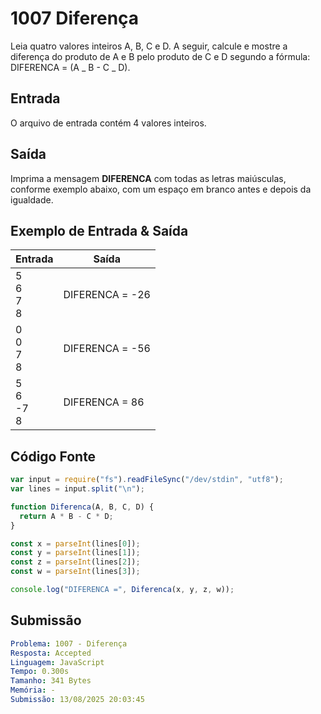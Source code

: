 # 1007 Diferença

Leia quatro valores inteiros A, B, C e D. A seguir, calcule e mostre a diferença do produto de A e B pelo produto de C e D segundo a fórmula: DIFERENCA = (A _ B - C _ D).

## Entrada

O arquivo de entrada contém 4 valores inteiros.

## Saída

Imprima a mensagem **DIFERENCA** com todas as letras maiúsculas, conforme exemplo abaixo, com um espaço em branco antes e depois da igualdade.

## Exemplo de Entrada & Saída

| Entrada                 | Saída           |
| ----------------------- | --------------- |
| 5 <br> 6 <br> 7 <br> 8  | DIFERENCA = -26 |
| 0 <br> 0 <br> 7 <br> 8  | DIFERENCA = -56 |
| 5 <br> 6 <br> -7 <br> 8 | DIFERENCA = 86  |

## Código Fonte

```javascript
var input = require("fs").readFileSync("/dev/stdin", "utf8");
var lines = input.split("\n");

function Diferenca(A, B, C, D) {
  return A * B - C * D;
}

const x = parseInt(lines[0]);
const y = parseInt(lines[1]);
const z = parseInt(lines[2]);
const w = parseInt(lines[3]);

console.log("DIFERENCA =", Diferenca(x, y, z, w));
```

## Submissão

```yaml
Problema: 1007 - Diferença
Resposta: Accepted
Linguagem: JavaScript
Tempo: 0.300s
Tamanho: 341 Bytes
Memória: -
Submissão: 13/08/2025 20:03:45
```
